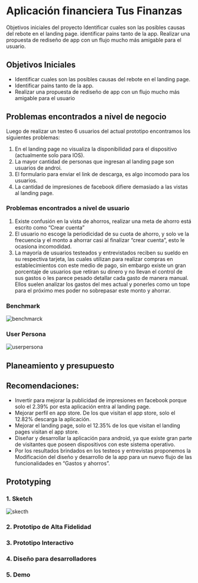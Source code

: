 # Aplicación financiera Tus Finanzas
Objetivos iniciales del proyecto
Identificar cuales son las posibles causas del rebote en el landing page.
identificar pains tanto de la app.
Realizar una propuesta de rediseño de app con un flujo mucho más amigable para el usuario.

## Objetivos Iniciales

* Identificar cuales son las posibles causas del rebote en el landing page.
* Identificar pains tanto de la app.
* Realizar una propuesta de rediseño de app con un flujo mucho más amigable para el usuario

## Problemas encontrados a nivel de negocio 
Luego de realizar un testeo 6 usuarios del actual prototipo encontramos los siguientes problemas:

1. En el landing page no visualiza la disponibilidad para el dispositivo (actualmente solo para IOS).
2. La mayor cantidad de personas que ingresan al landing page son usuarios de androi.
3. El formulario para enviar el link de descarga, es algo incomodo para los usuarios.
4. La cantidad de impresiones de facebook difiere demasiado a las vistas al landing page.

### Problemas encontrados a nivel de usuario

1. Existe confusión en la vista de ahorros, realizar una meta de ahorro está escrito como “Crear cuenta”
2. El usuario no escoge la periodicidad de su cuota de ahorro, y solo ve la frecuencia y el monto a ahorrar casi al finalizar “crear cuenta”, esto le ocasiona incomodidad.
3. La mayoría de usuarios testeados y entrevistados reciben su sueldo en su respectiva tarjeta, las cuales utilizan para realizar compras en establecimientos con este medio de pago, sin embargo existe un gran porcentaje de usuarios que retiran su dinero y no llevan el control de sus gastos o les parece pesado detallar cada gasto de manera manual. Ellos suelen analizar los gastos del mes actual y ponerles como un tope para el próximo mes poder no sobrepasar este monto y ahorrar.

### Benchmark

![benchmarck](https://user-images.githubusercontent.com/38932099/46122400-0eccbf80-c1de-11e8-89d8-37351f754248.png)

### User Persona

![userpersona](https://user-images.githubusercontent.com/38932099/46122489-86025380-c1de-11e8-8054-b1cf440ef421.png)



## Planeamiento y presupuesto






## Recomendaciones:
* Invertir para mejorar la publicidad de impresiones en facebook porque solo el 2.39% por esta aplicación entra al landing page.
* Mejorar perfil en app store. De los que visitan el app store, solo el 12.82% descarga la aplicación. 
* Mejorar el landing page, solo el 12.35% de los que visitan el landing pages visitan el app store.
* Diseñar y desarrollar la aplicación para android, ya que existe gran parte de visitantes que poseen dispositivos con este sistema operativo.
* Por los resultados brindados en los testeos y entrevistas proponemos la Modificación del diseño y desarrollo de la app para un nuevo flujo de las funcionalidades en  “Gastos y ahorros”.


## Prototyping
 
### 1. Sketch
![skecth](https://user-images.githubusercontent.com/38932099/46122976-733d4e00-c1e1-11e8-94ad-65dfd2cc35e4.jpg)

### 2. Prototipo de Alta Fidelidad

### 3. Prototipo Interactivo

### 4. Diseño para desarrolladores

### 5. Demo



